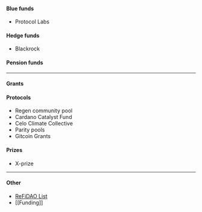 
#### Blue funds
- Protocol Labs
#### Hedge funds
- Blackrock
#### Pension funds

---
#### Grants

#### Protocols 
- Regen community pool 
- Cardano Catalyst Fund
- Celo Climate Collective 
- Parity pools 
- Gitcoin Grants 

#### Prizes
- X-prize
---
#### Other 
- [ReFiDAO List](https://drive.google.com/file/d/1ah5eyRh6smIirbhUKHEa8aMJ3nR-wi7B/view)
- [[Funding]]
